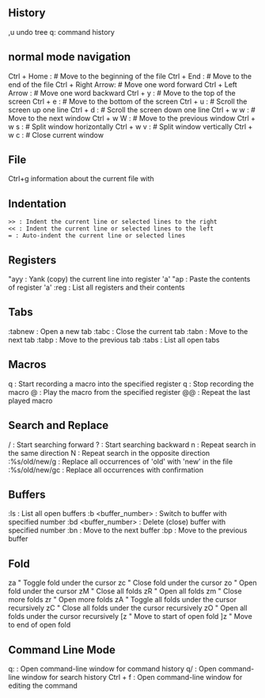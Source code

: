 ## History

,u undo tree
q: command history

## normal mode navigation

Ctrl + Home : # Move to the beginning of the file
Ctrl + End : # Move to the end of the file
Ctrl + Right Arrow: # Move one word forward
Ctrl + Left Arrow : # Move one word backward
Ctrl + y : # Move to the top of the screen
Ctrl + e : # Move to the bottom of the screen
Ctrl + u : # Scroll the screen up one line
Ctrl + d : # Scroll the screen down one line
Ctrl + w w : # Move to the next window
Ctrl + w W : # Move to the previous window
Ctrl + w s : # Split window horizontally
Ctrl + w v : # Split window vertically
Ctrl + w c : # Close current window

## File

Ctrl+g information about the current file with

## Indentation

```
>> : Indent the current line or selected lines to the right
<< : Indent the current line or selected lines to the left
= : Auto-indent the current line or selected lines
```

## Registers

"ayy : Yank (copy) the current line into register 'a'
"ap : Paste the contents of register 'a'
:reg : List all registers and their contents

## Tabs

:tabnew : Open a new tab
:tabc : Close the current tab
:tabn : Move to the next tab
:tabp : Move to the previous tab
:tabs : List all open tabs

## Macros

q<register> : Start recording a macro into the specified register
q : Stop recording the macro
@<register> : Play the macro from the specified register
@@ : Repeat the last played macro

## Search and Replace

/ : Start searching forward
? : Start searching backward
n : Repeat search in the same direction
N : Repeat search in the opposite direction
:%s/old/new/g : Replace all occurrences of 'old' with 'new' in the file
:%s/old/new/gc : Replace all occurrences with confirmation

## Buffers

:ls : List all open buffers
:b <buffer_number> : Switch to buffer with specified number
:bd <buffer_number> : Delete (close) buffer with specified number
:bn : Move to the next buffer
:bp : Move to the previous buffer

## Fold

za " Toggle fold under the cursor
zc " Close fold under the cursor
zo " Open fold under the cursor
zM " Close all folds
zR " Open all folds
zm " Close more folds
zr " Open more folds
zA " Toggle all folds under the cursor recursively
zC " Close all folds under the cursor recursively
zO " Open all folds under the cursor recursively
[z " Move to start of open fold
]z " Move to end of open fold

## Command Line Mode

q: : Open command-line window for command history
q/ : Open command-line window for search history
Ctrl + f : Open command-line window for editing the command
